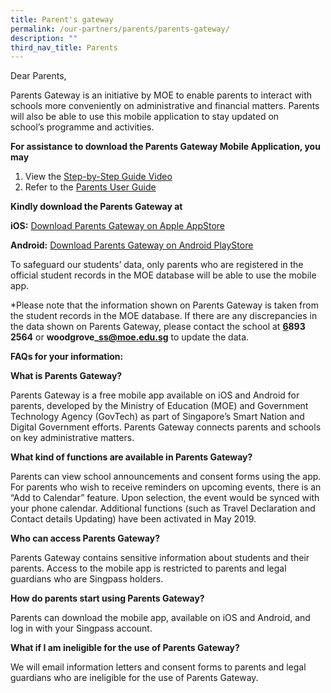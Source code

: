 ```yaml
---
title: Parent's gateway
permalink: /our-partners/parents/parents-gateway/
description: ""
third_nav_title: Parents
---
```

Dear Parents,

Parents Gateway is an initiative by MOE to enable parents to interact with schools more conveniently on administrative and financial matters. Parents will also be able to use this mobile application to stay updated on school’s programme and activities.

**For assistance to download the Parents Gateway Mobile Application, you may**  

1.  View the [Step-by-Step Guide Video](https://woodgrovesec-moe-edu-sg-admin.cwp.sg/qql/slot/u609/Others/Parents%20Gateway%20resources/Parents-Gateway-Video.mp4) 
2.  Refer to the [Parents User Guide](/files/Parents-User-Guide.pdf)

**Kindly download the Parents Gateway at** 

**iOS:** [Download Parents Gateway on Apple AppStore](https://itunes.apple.com/sg/app/parents-gateway/id1267198708?mt=8)

**Android:** [Download Parents Gateway on Android PlayStore](https://play.google.com/store/apps/details?id=com.moe.pgp&hl=en_SG)

To safeguard our students’ data, only parents who are registered in the official student records in the MOE database will be able to use the mobile app.

\*Please note that the information shown on Parents Gateway is taken from the student records in the MOE database. If there are any discrepancies in the data shown on Parents Gateway, please contact the school at [**6**](mailto:Northlight@ite.edu.sg)**893 2564** or **woodgrove\_ss@moe.edu.sg** to update the data.

**FAQs for your information:**

**What is Parents Gateway?**

Parents Gateway is a free mobile app available on iOS and Android for parents, developed by the Ministry of Education (MOE) and Government Technology Agency (GovTech) as part of Singapore’s Smart Nation and Digital Government efforts. Parents Gateway connects parents and schools on key administrative matters.

**What kind of functions are available in Parents Gateway?**

Parents can view school announcements and consent forms using the app. For parents who wish to receive reminders on upcoming events, there is an “Add to Calendar” feature. Upon selection, the event would be synced with your phone calendar. Additional functions (such as Travel Declaration and Contact details Updating) have been activated in May 2019.

**Who can access Parents Gateway?**

Parents Gateway contains sensitive information about students and their parents. Access to the mobile app is restricted to parents and legal guardians who are Singpass holders.

**How do parents start using Parents Gateway?**

Parents can download the mobile app, available on iOS and Android, and log in with your Singpass account.

**What if I am ineligible for the use of Parents Gateway?**

We will email information letters and consent forms to parents and legal guardians who are ineligible for the use of Parents Gateway.